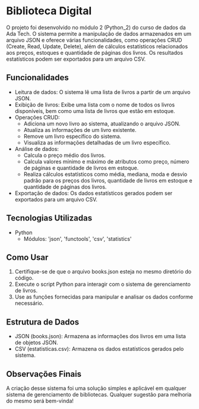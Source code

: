 # Biblioteca Digital
O projeto foi desenvolvido no módulo 2 (Python_2) do curso de dados da Ada Tech. O sistema permite a manipulação de dados armazenados em um arquivo JSON e oferece várias funcionalidades, como operações CRUD (Create, Read, Update, Delete), além de cálculos estatísticos relacionados aos preços, estoques e quantidade de páginas dos livros. Os resultados estatísticos podem ser exportados para um arquivo CSV.

## Funcionalidades
- Leitura de dados: O sistema lê uma lista de livros a partir de um arquivo JSON.
- Exibição de livros: Exibe uma lista com o nome de todos os livros disponíveis, bem como uma lista de livros que estão em estoque.
- Operações CRUD:
  - Adiciona um novo livro ao sistema, atualizando o arquivo JSON.
  - Atualiza as informações de um livro existente.
  - Remove um livro específico do sistema.
  - Visualiza as informações detalhadas de um livro específico.
- Análise de dados:
  - Calcula o preço médio dos livros.
  - Calcula valores mínimo e máximo de atributos como preço, número de páginas e quantidade de livros em estoque.
  - Realiza cálculos estatísticos como média, mediana, moda e desvio padrão para os preços dos livros, quantidade de livros em estoque e quantidade de páginas dos livros.
- Exportação de dados: Os dados estatísticos gerados podem ser exportados para um arquivo CSV.

## Tecnologias Utilizadas
- Python
  - Módulos: 'json', 'functools', 'csv', 'statistics'

## Como Usar
1. Certifique-se de que o arquivo books.json esteja no mesmo diretório do código.
2. Execute o script Python para interagir com o sistema de gerenciamento de livros.
3. Use as funções fornecidas para manipular e analisar os dados conforme necessário.

## Estrutura de Dados
- JSON (books.json): Armazena as informações dos livros em uma lista de objetos JSON.
- CSV (estatisticas.csv): Armazena os dados estatísticos gerados pelo sistema.

## Observações Finais
A criação desse sistema foi uma solução simples e aplicável em qualquer sistema de gerenciamento de bibliotecas. Qualquer sugestão para melhoria do mesmo será bem-vinda!
